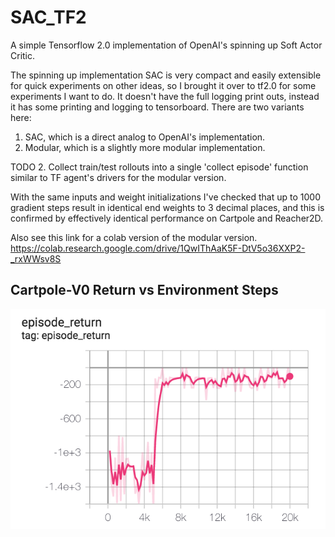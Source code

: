 # SAC_TF2
A simple Tensorflow 2.0 implementation of OpenAI's spinning up Soft Actor Critic. 

The spinning up implementation SAC is very compact and easily extensible for quick experiments on other ideas, so I brought it over to tf2.0 for some experiments I want to do. It doesn't have the full logging print outs, instead it has some printing and logging to tensorboard. There are two variants here:
1. SAC, which is a direct analog to OpenAI's implementation.
2. Modular, which is a slightly more modular implementation.

TODO
2. Collect train/test rollouts into a single 'collect episode' function similar to TF agent's drivers for the modular version.

With the same inputs and weight initializations I've checked that up to 1000 gradient steps result in identical end weights to 3 decimal places, and this is confirmed by effectively identical performance on Cartpole and Reacher2D. 

Also see this link for a colab version of the modular version. https://colab.research.google.com/drive/1QwIThAaK5F-DtV5o36XXP2-_rxWWsv8S

## Cartpole-V0 Return vs Environment Steps
![Cartpole-V0 Return vs Environment Steps](https://github.com/sholtodouglas/SAC_TF2/blob/master/images/SAC%20performance.png)
